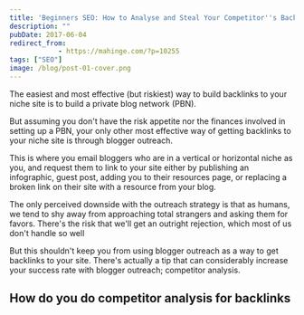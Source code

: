 ```yaml
---
title: 'Beginners SEO: How to Analyse and Steal Your Competitor''s Backlinks'
description: ""
pubDate: 2017-06-04
redirect_from:
            - https://mahinge.com/?p=10255
tags: ["SEO"]
image: /blog/post-01-cover.png
---
```

The easiest and most effective (but riskiest) way to build backlinks to your niche site is to build a private blog network (PBN).

But assuming you don't have the risk appetite nor the finances involved in setting up a PBN, your only other most effective way of getting backlinks to your niche site is through blogger outreach.

This is where you email bloggers who are in a vertical or horizontal niche as you, and request them to link to your site either by publishing an infographic, guest post, adding you to their resources page, or replacing a broken link on their site with a resource from your blog.

The only perceived downside with the outreach strategy is that as humans, we tend to shy away from approaching total strangers and asking them for favors. There's the risk that we'll get an outright rejection, which most of us don't handle so well

But this shouldn't keep you from using blogger outreach as a way to get backlinks to your site. There's actually a tip that can considerably increase your success rate with blogger outreach; competitor analysis.

## How do you do competitor analysis for backlinks
